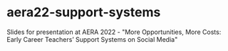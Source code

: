 # aera22-support-systems
Slides for presentation at AERA 2022 - "More Opportunities, More Costs:  Early Career Teachers’ Support Systems on Social Media"
